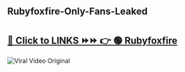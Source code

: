 
 ## Rubyfoxfire-Only-Fans-Leaked

# <h2><a href="https://clipsfans.com/Rubyfoxfire&ref=git">🔗 Click to LINKS ⏩⏩ 👉 🟢 Rubyfoxfire </a></h2>

<a href="https://clipsfans.com/Rubyfoxfire&ref=git" rel="nofollow" data-target="animated-image.originalLink"><img src="https://i.ibb.co.com/xMMVF88/686577567.gif" alt="Viral Video Original" style="max-width: 100%; display: inline-block;" data-target="animated-image.originalImage"></a>
